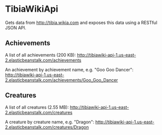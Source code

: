 # TibiaWikiApi

Gets data from http://tibia.wikia.com and exposes this data using a RESTful JSON API.

## Achievements

A list of all achievements (200 KB):
http://tibiawiki-api-1.us-east-2.elasticbeanstalk.com/achievements

An achievement by achievement name, e.g. "Goo Goo Dancer":
http://tibiawiki-api-1.us-east-2.elasticbeanstalk.com/achievements/Goo_Goo_Dancer


## Creatures

A list of all creatures (2.55 MB):
http://tibiawiki-api-1.us-east-2.elasticbeanstalk.com/creatures

A creature by creature name, e.g. "Dragon":
http://tibiawiki-api-1.us-east-2.elasticbeanstalk.com/creatures/Dragon
